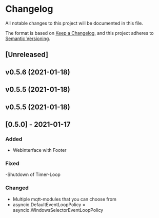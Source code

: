 # Changelog
All notable changes to this project will be documented in this file.

The format is based on [Keep a Changelog](https://keepachangelog.com/en/1.0.0/),
and this project adheres to [Semantic Versioning](https://semver.org/spec/v2.0.0.html).

## [Unreleased]

## <!--next-version-placeholder-->

## v0.5.6 (2021-01-18)


## v0.5.5 (2021-01-18)


## v0.5.5 (2021-01-18)


## [0.5.0] - 2021-01-17
### Added
- Webinterface with Footer

### Fixed
 -Shutdown of Timer-Loop


### Changed
- Multiple mqtt-modules that you can choose from
- asyncio.DefaultEventLoopPolicy = asyncio.WindowsSelectorEventLoopPolicy